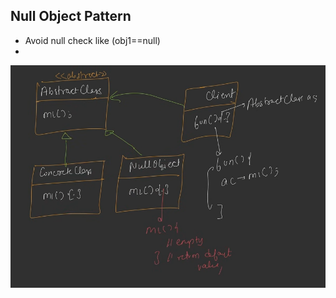 ## Null Object Pattern

* Avoid null check like (obj1==null)
* 

![1757444570329](image/NullObjectPattern/1757444570329.png)
